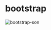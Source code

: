 # bootstrap
![bootstrap-son](https://user-images.githubusercontent.com/114434167/208112728-5f6640b9-a789-4b09-b420-4fd7de201289.gif)
